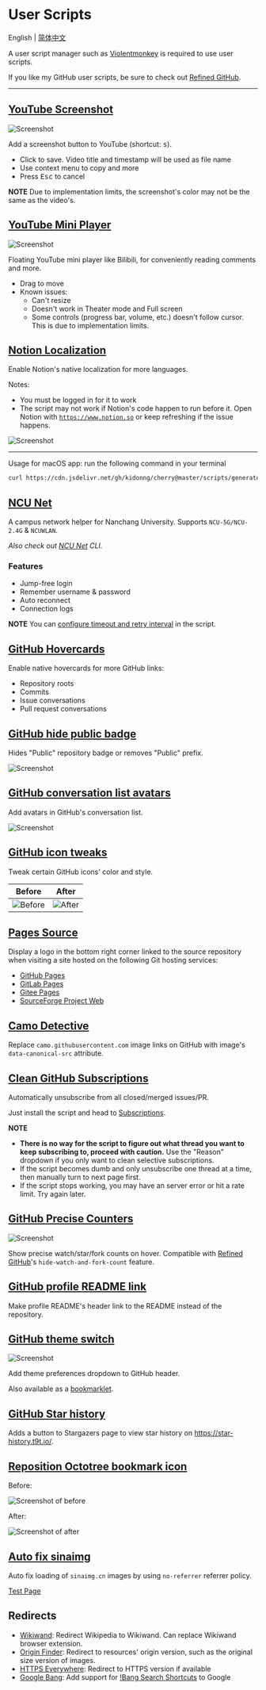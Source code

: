 # User Scripts

English | [简体中文](README-zh-CN.md)

A user script manager such as [Violentmonkey](https://violentmonkey.github.io/get-it/) is required to use user scripts.

If you like my GitHub user scripts, be sure to check out [Refined GitHub](https://github.com/refined-github/refined-github).

---

## [YouTube Screenshot](youtube-screenshot.user.js?raw=true)

![Screenshot](../screenshots/youtube-screenshot.png)

Add a screenshot button to YouTube (shortcut: <kbd>s</kbd>).

-   Click to save. Video title and timestamp will be used as file name
-   Use context menu to copy and more
-   Press <kbd>Esc</kbd> to cancel

**NOTE** Due to implementation limits, the screenshot's color may not be the same as the video's.

## [YouTube Mini Player](youtube-mini-player.user.js?raw=true)

![Screenshot](../screenshots/youtube-mini-player.png)

Floating YouTube mini player like Bilibili, for conveniently reading comments and more.

-   Drag to move
-   Known issues:
    -   Can't resize
    -   Doesn't work in Theater mode and Full screen
    -   Some controls (progress bar, volume, etc.) doesn't follow cursor. This is due to implementation limits.

## [Notion Localization](generated/notion-localization.user.js?raw=true)

Enable Notion's native localization for more languages.

Notes:

-   You must be logged in for it to work
-   The script may not work if Notion's code happen to run before it. Open Notion with [`https://www.notion.so`](https://www.notion.so) or keep refreshing if the issue happens.

![Screenshot](../screenshots/notion-localization.png)

---

Usage for macOS app: run the following command in your terminal

```sh
curl https://cdn.jsdelivr.net/gh/kidonng/cherry@master/scripts/generated/notion-localization.user.js >> /Applications/Notion.app/Contents/Resources/app/renderer/preload.js
```

## [NCU Net](ncu-net.user.js?raw=true)

A campus network helper for Nanchang University. Supports `NCU-5G/NCU-2.4G` & `NCUWLAN`.

_Also check out [NCU Net](https://github.com/kidonng/ncu-net) CLI._

### Features

-   Jump-free login
-   Remember username & password
-   Auto reconnect
-   Connection logs

**NOTE** You can [configure timeout and retry interval](ncu-net.user.js#L14-L20) in the script.

## [GitHub Hovercards](generated/github-hovercards.user.js?raw=true)

Enable native hovercards for more GitHub links:

-   Repository roots
-   Commits
-   Issue conversations
-   Pull request conversations

## [GitHub hide public badge](generated/github-hide-public-badge.user.js?raw=true)

Hides "Public" repository badge or removes "Public" prefix.

![Screenshot](https://user-images.githubusercontent.com/44045911/132693134-ffa6a0fa-5366-447f-8e49-deda12884bd7.png)

## [GitHub conversation list avatars](generated/github-conversation-list-avatars.user.js?raw=true)

Add avatars in GitHub's conversation list.

![Screenshot](https://user-images.githubusercontent.com/44045911/136884098-5bc4a22b-2891-47cd-bcbf-07fdb84d8a1c.png)

## [GitHub icon tweaks](generated/github-icon-tweaks.user.js?raw=true)

Tweak certain GitHub icons' color and style.

| Before                                                  | After                                                 |
| ------------------------------------------------------- | ----------------------------------------------------- |
| ![Before](../screenshots/github-icon-tweaks-before.png) | ![After](../screenshots/github-icon-tweaks-after.png) |

## [Pages Source](generated/pages-source.user.js?raw=true)

Display a logo in the bottom right corner linked to the source repository when visiting a site hosted on the following Git hosting services:

-   [GitHub Pages](https://pages.github.com/)
-   [GitLab Pages](https://docs.gitlab.com/ee/user/project/pages/)
-   [Gitee Pages](https://gitee.com/help/articles/4136)
-   [SourceForge Project Web](https://sourceforge.net/p/forge/documentation/Project%20Web%20Services/)

## [Camo Detective](camo-detective.user.js?raw=true)

Replace `camo.githubusercontent.com` image links on GitHub with image's `data-canonical-src` attribute.

## [Clean GitHub Subscriptions](clean-github-subscriptions.user.js?raw=true)

Automatically unsubscribe from all closed/merged issues/PR.

Just install the script and head to [Subscriptions](https://github.com/notifications/subscriptions).

**NOTE**

-   **There is no way for the script to figure out what thread you want to keep subscribing to, proceed with caution.** Use the "Reason" dropdown if you only want to clean selective subscriptions.
-   If the script becomes dumb and only unsubscribe one thread at a time, then manually turn to next page first.
-   If the script stops working, you may have an server error or hit a rate limit. Try again later.

## [GitHub Precise Counters](github-precise-counters.user.js?raw=true)

![Screenshot](../screenshots/github-precise-counters.gif)

Show precise watch/star/fork counts on hover. Compatible with [Refined GitHub](https://github.com/refined-github/refined-github)'s `hide-watch-and-fork-count` feature.

## [GitHub profile README link](github-profile-readme-link.user.js?raw=true)

Make profile README's header link to the README instead of the repository.

## [GitHub theme switch](generated/github-theme-switch.user.js?raw=true)

![Screenshot](./../screenshots/github-theme-switch.png)

Add theme preferences dropdown to GitHub header.

Also available as a [bookmarklet](generated/github-theme-switch.bookmarklet.js?raw=true).

## [GitHub Star history](github-star-history.user.js?raw=true)

Adds a button to Stargazers page to view star history on https://star-history.t9t.io/.

## [Reposition Octotree bookmark icon](generated/reposition-octotree-bookmark-icon.user.js?raw=true)

Before:

![Screenshot of before](https://user-images.githubusercontent.com/44045911/89754890-12d30380-db10-11ea-9534-f2e704c94012.png)

After:

![Screenshot of after](https://user-images.githubusercontent.com/44045911/89754891-14043080-db10-11ea-86ed-b2316fed36cf.png)

## [Auto fix sinaimg](auto-fix-sinaimg.user.js?raw=true)

Auto fix loading of `sinaimg.cn` images by using `no-referrer` referrer policy.

[Test Page](https://luyilin.github.io/Aoba/)

## Redirects

-   [Wikiwand](wikiwand.user.js?raw=true): Redirect Wikipedia to Wikiwand. Can replace Wikiwand browser extension.
-   [Origin Finder](origin-finder.user.js?raw=true): Redirect to resources' origin version, such as the original size version of images.
-   [HTTPS Everywhere](https-everywhere.user.js?raw=true): Redirect to HTTPS version if available
-   [Google Bang](google-bang.user.js?raw=true): Add support for [!Bang Search Shortcuts](https://duckduckgo.com/bang) to Google
